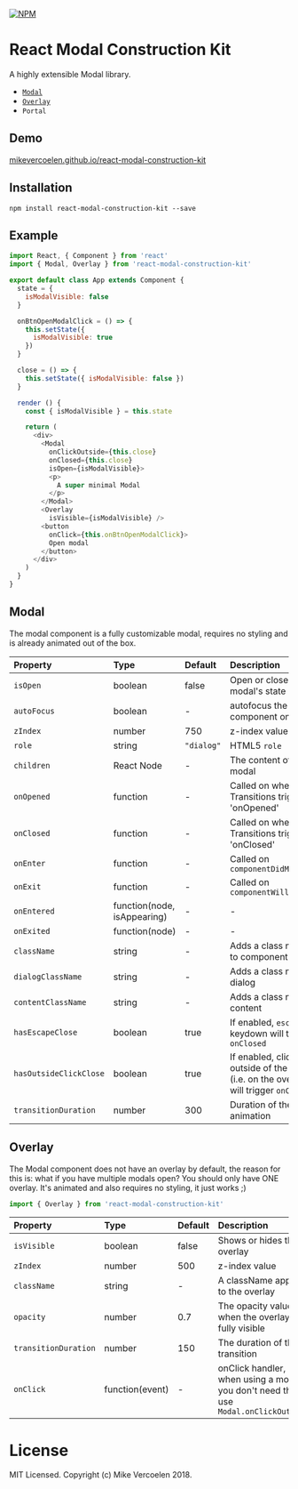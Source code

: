 [![NPM](https://img.shields.io/npm/v/react-modal-construction-kit.svg)](https://www.npmjs.com/package/react-modal-construction-kit)

React Modal Construction Kit
============

A highly extensible Modal library. 

* [`Modal`](#modal)
* [`Overlay`](#overlay)
* `Portal`

## Demo

[mikevercoelen.github.io/react-modal-construction-kit](http://mikevercoelen.github.io/react-modal-construction-kit/)

## Installation

```shell
npm install react-modal-construction-kit --save
```

## Example

```js
import React, { Component } from 'react'
import { Modal, Overlay } from 'react-modal-construction-kit'

export default class App extends Component {
  state = {
    isModalVisible: false
  }

  onBtnOpenModalClick = () => {
    this.setState({
      isModalVisible: true
    })
  }

  close = () => {
    this.setState({ isModalVisible: false })
  }

  render () {
    const { isModalVisible } = this.state

    return (
      <div>
        <Modal
          onClickOutside={this.close}
          onClosed={this.close}
          isOpen={isModalVisible}>
          <p>
            A super minimal Modal
          </p>
        </Modal>
        <Overlay
          isVisible={isModalVisible} />
        <button
          onClick={this.onBtnOpenModalClick}>
          Open modal
        </button>
      </div>
    )
  }
}
```

## Modal
The modal component is a fully customizable modal, requires no styling and is already animated out of the box.

| Property | Type | Default | Description |
|:---|:---|:---|:---|
| `isOpen` | boolean | false | Open or close modal's state |
| `autoFocus` | boolean | - | autofocus the component on mount |
| `zIndex` | number | 750 | z-index value |
| `role` | string | `"dialog"` | HTML5 `role` |
| `children` | React Node | - | The content of the modal |
| `onOpened` | function | - | Called on when the Transitions triggers 'onOpened' |
| `onClosed` | function | - | Called on when the Transitions triggers 'onClosed' |
| `onEnter` | function | - | Called on `componentDidMount` |
| `onExit` | function | - | Called on `componentWillUnmount` | 
| `onEntered` | function(node, isAppearing) | - | - |
| `onExited` | function(node) | - | - |
| `className` | string | - | Adds a class names to component root |
| `dialogClassName` | string | - | Adds a class name to dialog |
| `contentClassName` | string | - | Adds a class name to content |
| `hasEscapeClose` | boolean | true | If enabled, `escape` keydown will trigger `onClosed` |
| `hasOutsideClickClose` | boolean | true | If enabled, clicking outside of the modal (i.e. on the overlay) will trigger `onClosed` |
| `transitionDuration` | number | 300 | Duration of the animation |

## Overlay
The Modal component does not have an overlay by default, the reason for this is: what if you have multiple modals open? You should only have ONE overlay. It's animated and also requires no styling, it just works ;)

```js
import { Overlay } from 'react-modal-construction-kit'
```

| Property | Type | Default | Description |
|:---|:---|:---|:---|
| `isVisible` | boolean | false | Shows or hides the overlay |
| `zIndex` | number | 500 | z-index value |
| `className` | string | - | A className applied to the overlay |
| `opacity` | number | 0.7 | The opacity value when the overlay is fully visible |
| `transitionDuration` | number | 150 | The duration of the transition |
| `onClick` | function(event) | - | onClick handler, when using a modal you don't need this, use `Modal.onClickOutside` |

# License

MIT Licensed. Copyright (c) Mike Vercoelen 2018.
